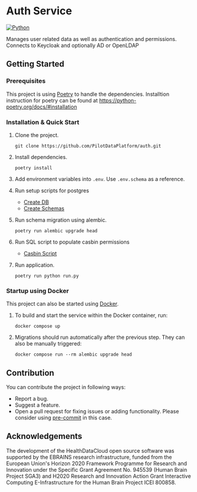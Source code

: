 # Auth Service

[![Python](https://img.shields.io/badge/python-3.9-brightgreen.svg)](https://www.python.org/)

Manages user related data as well as authentication and permissions. Connects to Keycloak and optionally AD or OpenLDAP

## Getting Started

### Prerequisites

This project is using [Poetry](https://python-poetry.org/docs/#installation) to handle the dependencies. Installtion instruction for poetry can be found at https://python-poetry.org/docs/#installation

### Installation & Quick Start


1. Clone the project.

       git clone https://github.com/PilotDataPlatform/auth.git

2. Install dependencies.

       poetry install

3. Add environment variables into `.env`. Use `.env.schema` as a reference.


4. Run setup scripts for postgres
    - [Create DB](https://github.com/PilotDataPlatform/auth/blob/develop/migrations/scripts/create_db.sql)
    - [Create Schemas](https://github.com/PilotDataPlatform/auth/blob/develop/migrations/scripts/create_schema.sql)

6. Run schema migration using alembic.

       poetry run alembic upgrade head

7. Run SQL script to populate casbin permissions
    - [Casbin Script](https://github.com/PilotDataPlatform/auth/blob/develop/migrations/scripts/create_schema.sql)

8. Run application.

       poetry run python run.py


### Startup using Docker

This project can also be started using [Docker](https://www.docker.com/get-started/).

1. To build and start the service within the Docker container, run:

       docker compose up

2. Migrations should run automatically after the previous step. They can also be manually triggered:

       docker compose run --rm alembic upgrade head

## Contribution

You can contribute the project in following ways:

* Report a bug.
* Suggest a feature.
* Open a pull request for fixing issues or adding functionality. Please consider
  using [pre-commit](https://pre-commit.com) in this case.

## Acknowledgements
The development of the HealthDataCloud open source software was supported by the EBRAINS research infrastructure, funded from the European Union's Horizon 2020 Framework Programme for Research and Innovation under the Specific Grant Agreement No. 945539 (Human Brain Project SGA3) and H2020 Research and Innovation Action Grant Interactive Computing E-Infrastructure for the Human Brain Project ICEI 800858.

